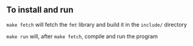 ## To install and run

`make fetch`
will fetch the `fmt` library and build it in the `include/` directory

`make run`
will, after `make fetch`, compile and run the program
